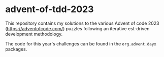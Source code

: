 # advent-of-tdd-2023
This repository contains my solutions to the various Advent of code 2023 (https://adventofcode.com/) puzzles following an iterative est-driven development methodology.

The code for this year's challenges can be found in the `org.advent.dayx` packages.
